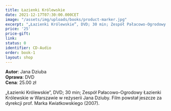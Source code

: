 ```yaml
---
title: Łazienki Królewskie
date: 2021-12-17T07:30:00.000CET
image: "/assets/img/uploads/books/product-marker.jpg"
excerpt: "„Łazienki Królewskie”, DVD; 30 min; Zespół Pałacowo-Ogrodowy Łazienki Królewskie w Warszawie w reżyserii Jana Dziuby."
price: '25' 
price-gift: 
link: 
status: 0
identifier: CD-Audio
order: book-1
layout: shop
---
```

 
**Autor**: Jana Dziuba         
**Oprawa**: DVD          
**Cena**: 25.00 zł

„Łazienki Królewskie”, DVD; 30 min; Zespół Pałacowo-Ogrodowy Łazienki Królewskie w Warszawie w reżyserii Jana Dziuby. Film powstał jeszcze za dyrekcji prof. Marka Kwiatkowskiego (2007).

